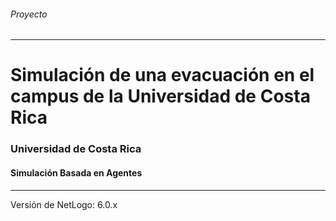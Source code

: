 
###### Proyecto
---
# Simulación de una evacuación en el campus de la Universidad de Costa Rica
### Universidad de Costa Rica
#### Simulación Basada en Agentes
---

Versión de NetLogo: 6.0.x
